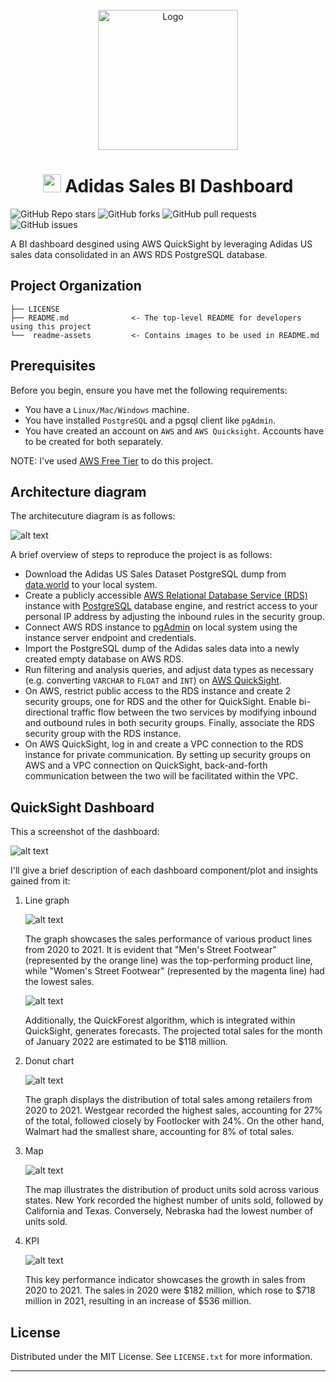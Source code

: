 <!-- PROJECT LOGO -->
<br />
<div align="center">
  <a>
    <img src="readme-assets/DALL.E-panda-dashboard-2.png" width="224" height="224" alt="Logo">
  </a>

  <h1 align="center"><img src="readme-assets/computer-display-lineal.gif" width="29px"> Adidas Sales BI Dashboard</h1>
</div>

<img alt="GitHub Repo stars" src="https://img.shields.io/github/stars/himalayasharma/adidas-sales-dashboard?style=social"> <img alt="GitHub forks" src="https://img.shields.io/github/forks/himalayasharma/adidas-sales-dashboard?style=social"> <img alt="GitHub pull requests" src="https://img.shields.io/github/issues-pr/himalayasharma/adidas-sales-dashboard"> <img alt="GitHub issues" src="https://img.shields.io/github/issues-raw/himalayasharma/adidas-sales-dashboard">

A BI dashboard desgined using AWS QuickSight by leveraging Adidas US sales data consolidated in an AWS RDS PostgreSQL database.
 
Project Organization
------------

    ├── LICENSE                  
    ├── README.md              <- The top-level README for developers using this project
    └──  readme-assets         <- Contains images to be used in README.md

Prerequisites
------------
Before you begin, ensure you have met the following requirements:
* You have a `Linux/Mac/Windows` machine.
* You have installed `PostgreSQL` and a pgsql client like `pgAdmin`.
* You have created an account on `AWS` and `AWS Quicksight`. Accounts have to be created for both separately.

NOTE: I've used [AWS Free Tier](http://surl.li/epsmz) to do this project.

Architecture diagram
------------

The architecuture diagram is as follows:

![alt text](readme-assets/aws-architecture-diagram.png)

A brief overview of steps to reproduce the project is as follows:

- Download the Adidas US Sales Dataset PostgreSQL dump from [data.world](https://data.world/stellabigail/adidas-us-sales-datasets) to your local system.
- Create a publicly accessible [AWS Relational Database Service (RDS)](http://surl.li/epsnp) instance with [PostgreSQL](https://www.postgresql.org/) database engine, and restrict access to your personal IP address by adjusting the inbound rules in the security group.
- Connect AWS RDS instance to [pgAdmin](https://www.pgadmin.org/) on local system using the instance server endpoint and credentials.
- Import the PostgreSQL dump of the Adidas sales data into a newly created empty database on AWS RDS.
- Run filtering and analysis queries, and adjust data types as necessary (e.g. converting `VARCHAR` to `FLOAT` and `INT`) on [AWS QuickSight](https://aws.amazon.com/quicksight/).
- On AWS, restrict public access to the RDS instance and create 2 security groups, one for RDS and the other for QuickSight. Enable bi-directional traffic flow between the two services by modifying inbound and outbound rules in both security groups. Finally, associate the RDS security group with the RDS instance.
- On AWS QuickSight, log in and create a VPC connection to the RDS instance for private communication. By setting up security groups on AWS and a VPC connection on QuickSight, back-and-forth communication between the two will be facilitated within the VPC.

QuickSight Dashboard
------------

This a screenshot of the dashboard:

![alt text](readme-assets/aws-quicksight-dashboard.png)

I'll give a brief description of each dashboard component/plot and insights gained from it:

1. Line graph

    ![alt text](readme-assets/qs-db-line-graph.png)

    The graph showcases the sales performance of various product lines from 2020 to 2021. It is evident that "Men's Street Footwear" (represented by the orange line) was the top-performing product line, while "Women's Street Footwear" (represented by the magenta line) had the lowest sales.

    ![alt text](readme-assets/qs-db-line-graph-1.png)

    Additionally, the QuickForest algorithm, which is integrated within QuickSight, generates forecasts. The projected total sales for the month of January 2022 are estimated to be $118 million.

2. Donut chart

    ![alt text](readme-assets/qs-db-donut-chart.png)

    The graph displays the distribution of total sales among retailers from 2020 to 2021. Westgear recorded the highest sales, accounting for 27% of the total, followed closely by Footlocker with 24%. On the other hand, Walmart had the smallest share, accounting for 8% of total sales.

3. Map

    ![alt text](readme-assets/qs-db-map.png)

    The map illustrates the distribution of product units sold across various states. New York recorded the highest number of units sold, followed by California and Texas. Conversely, Nebraska had the lowest number of units sold.

4. KPI

    ![alt text](readme-assets/qs-db-kpi.png)

    This key performance indicator showcases the growth in sales from 2020 to 2021. The sales in 2020 were $182 million, which rose to $718 million in 2021, resulting in an increase of $536 million.

License
------------
Distributed under the MIT License. See `LICENSE.txt` for more information.

--------